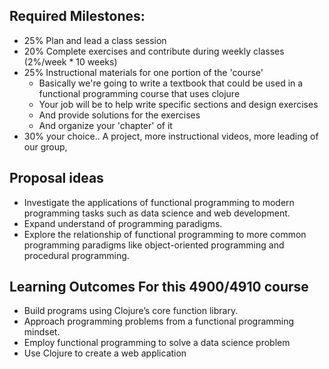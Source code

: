 
## Required Milestones: 

- 25% Plan and lead a class session  
- 20% Complete exercises and contribute during weekly classes (2%/week * 10 weeks) 
- 25% Instructional materials for one portion of the 'course' 
	- Basically we're going to write a textbook that could be used in a functional programming course that uses clojure 
	- Your job will be to help write specific sections and design exercises 
	- And provide solutions for the exercises 
	- And organize your 'chapter' of it 
- 30% your choice.. A project,  more instructional videos,  more leading of our group,   

## Proposal ideas 
- Investigate the applications of functional programming to modern programming tasks such as data science and web development. 
- Expand understand of programming paradigms. 
- Explore the relationship of functional programming to more common programming paradigms like object-oriented programming and procedural programming. 


## Learning Outcomes For this 4900/4910 course 
- Build programs using  Clojure’s core function library. 
- Approach programming problems from a functional programming mindset. 
- Employ functional programming to solve a data science problem 
- Use Clojure to create a web application 

